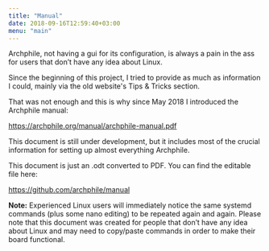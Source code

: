 ```yaml
---
title: "Manual"
date: 2018-09-16T12:59:40+03:00
menu: "main"
---
```


Archphile, not having a gui for its configuration, is always a pain in the ass for users that don’t have any idea about Linux.

Since the beginning of this project, I tried to provide as much as information I could, mainly via the old website's Tips & Tricks section.

That was not enough and this is why since May 2018 I introduced the Archphile manual:

https://archphile.org/manual/archphile-manual.pdf

This document is still under development, but it includes most of the crucial information for setting up almost everything Archphile.

This document is just an .odt converted to PDF. You can find the editable file here:

https://github.com/archphile/manual

**Note:** Experienced Linux users will immediately notice the same systemd commands (plus some nano editing) to be repeated again and again. Please note that this document was created for people that don’t have any idea about Linux and may need to copy/paste commands in order to make their board functional.
